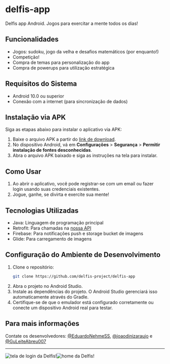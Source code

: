 # delfis-app
Delfis app Android. Jogos para exercitar a mente todos os dias!

## Funcionalidades
- Jogos: sudoku, jogo da velha e desafios matemáticos (por enquanto!)
- Competição!
- Compra de temas para personalização do app
- Compra de powerups para utilização estratégica

## Requisitos do Sistema
- Android 10.0 ou superior
- Conexão com a internet (para sincronização de dados)

## Instalação via APK
Siga as etapas abaixo para instalar o aplicativo via APK:
1. Baixe o arquivo APK a partir do [link de download](https://drive.google.com/file/d/16SKREtnzbsPzso_qHmsM_khW9N_H5h2q/view?usp=sharing).
2. No dispositivo Android, vá em **Configurações** > **Segurança** > **Permitir instalação de fontes desconhecidas**.
3. Abra o arquivo APK baixado e siga as instruções na tela para instalar.

## Como Usar
1. Ao abrir o aplicativo, você pode registrar-se com um email ou fazer login usando suas credenciais existentes.
2. Jogue, ganhe, se divirta e exercite sua mente!

## Tecnologias Utilizadas
- Java: Linguagem de programação principal
- Retrofit: Para chamadas na [nossa API](https://github.com/delfis-project/delfis-api)
- Firebase: Para notificações push e storage bucket de imagens
- Glide: Para carregamento de imagens

## Configuração do Ambiente de Desenvolvimento
1. Clone o repositório:
   ```bash
   git clone https://github.com/delfis-project/delfis-app
   ```
2. Abra o projeto no Android Studio.
3. Instale as dependências do projeto. O Android Studio gerenciará isso automaticamente através do Gradle.
4. Certifique-se de que o emulador está configurado corretamente ou conecte um dispositivo Android real para testar.

## Para mais informações
Contate os desenvolvedores: [@EduardoNehmeSS](https://github.com/EduardoNehmeSS), [@joaodinizaraujo](https://github.com/joaodinizaraujo) e [@GuLeiteAbreu007](https://github.com/GuLeiteAbreu007)

<hr />
<div style="display: flex">
   <img src="https://firebasestorage.googleapis.com/v0/b/delfis-app-314bf.appspot.com/o/tela_login.png?alt=media&token=a9de7d8e-4862-41ae-9d25-0b6eba9f1a14" alt="tela de login da Delfis!" />
   <img src="https://firebasestorage.googleapis.com/v0/b/delfis-app-314bf.appspot.com/o/home.png?alt=media&token=bf4b6202-1f82-409c-bf3f-d3eb3d2cbd87" alt="home da Delfis!" />
</div>
